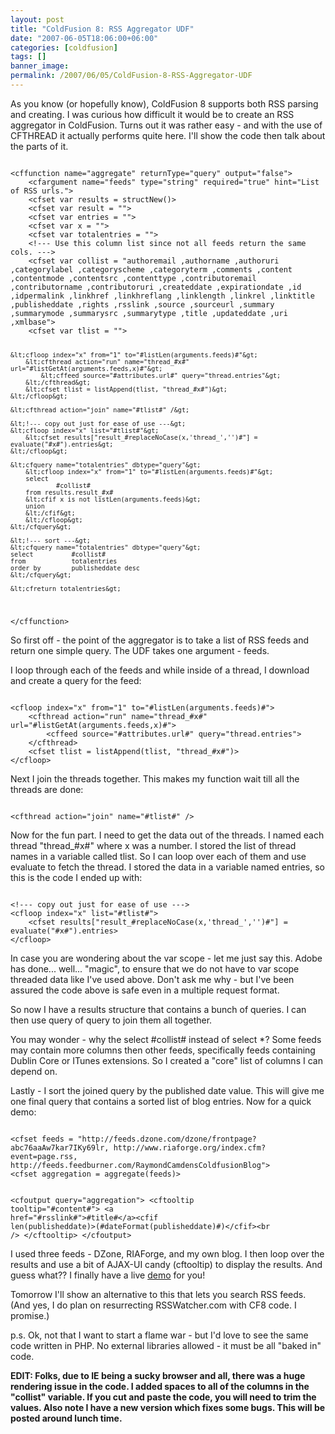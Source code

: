 ```yaml
---
layout: post
title: "ColdFusion 8: RSS Aggregator UDF"
date: "2007-06-05T18:06:00+06:00"
categories: [coldfusion]
tags: []
banner_image: 
permalink: /2007/06/05/ColdFusion-8-RSS-Aggregator-UDF
---
```


As you know (or hopefully know), ColdFusion 8 supports both RSS parsing and creating. I was curious how difficult it would be to create an RSS aggregator in ColdFusion. Turns out it was rather easy - and with the use of CFTHREAD it actually performs quite here. I'll show the code then talk about the parts of it.
<!--more-->
<code>
&lt;cffunction name="aggregate" returnType="query" output="false"&gt;
	&lt;cfargument name="feeds" type="string" required="true" hint="List of RSS urls."&gt;
	&lt;cfset var results = structNew()&gt;
	&lt;cfset var result = ""&gt;
	&lt;cfset var entries = ""&gt;
	&lt;cfset var x = ""&gt;
	&lt;cfset var totalentries = ""&gt;
	&lt;!--- Use this column list since not all feeds return the same cols. ---&gt;
	&lt;cfset var collist = "authoremail ,authorname ,authoruri ,categorylabel ,categoryscheme ,categoryterm ,comments ,content ,contentmode ,contentsrc ,contenttype ,contributoremail ,contributorname ,contributoruri ,createddate ,expirationdate ,id ,idpermalink ,linkhref ,linkhreflang ,linklength ,linkrel ,linktitle ,publisheddate ,rights ,rsslink ,source ,sourceurl ,summary ,summarymode ,summarysrc ,summarytype ,title ,updateddate ,uri ,xmlbase"&gt;
	&lt;cfset var tlist = ""&gt;
	
	&lt;cfloop index="x" from="1" to="#listLen(arguments.feeds)#"&gt;
		&lt;cfthread action="run" name="thread_#x#" url="#listGetAt(arguments.feeds,x)#"&gt;
			&lt;cffeed source="#attributes.url#" query="thread.entries"&gt;
		&lt;/cfthread&gt;
		&lt;cfset tlist = listAppend(tlist, "thread_#x#")&gt;
	&lt;/cfloop&gt;

	&lt;cfthread action="join" name="#tlist#" /&gt;

	&lt;!--- copy out just for ease of use ---&gt;
	&lt;cfloop index="x" list="#tlist#"&gt;
		&lt;cfset results["result_#replaceNoCase(x,'thread_','')#"] = evaluate("#x#").entries&gt;
	&lt;/cfloop&gt;

	&lt;cfquery name="totalentries" dbtype="query"&gt;
		&lt;cfloop index="x" from="1" to="#listLen(arguments.feeds)#"&gt;
		select
		        #collist#
		from results.result_#x#
		&lt;cfif x is not listLen(arguments.feeds)&gt;
		union
		&lt;/cfif&gt;
		&lt;/cfloop&gt;
	&lt;/cfquery&gt;

	&lt;!--- sort ---&gt;
	&lt;cfquery name="totalentries" dbtype="query"&gt;
	select          #collist#
	from            totalentries
	order by        publisheddate desc
	&lt;/cfquery&gt;

	&lt;cfreturn totalentries&gt;
&lt;/cffunction&gt;
</code>

So first off - the point of the aggregator is to take a list of RSS feeds and return one simple query. The UDF takes one argument - feeds. 

I loop through each of the feeds and while inside of a thread, I download and create a query for the feed:

<code>
&lt;cfloop index="x" from="1" to="#listLen(arguments.feeds)#"&gt;
	&lt;cfthread action="run" name="thread_#x#" url="#listGetAt(arguments.feeds,x)#"&gt;
		&lt;cffeed source="#attributes.url#" query="thread.entries"&gt;
	&lt;/cfthread&gt;
	&lt;cfset tlist = listAppend(tlist, "thread_#x#")&gt;
&lt;/cfloop&gt;
</code>

Next I join the threads together. This makes my function wait till all the threads are done:

<code>
&lt;cfthread action="join" name="#tlist#" /&gt;
</code>

Now for the fun part. I need to get the data out of the threads. I named each thread "thread_#x#" where x was a number. I stored the list of thread names in a variable called tlist. So I can loop over each of them and use evaluate to fetch the thread. I stored the data in a variable named entries, so this is the code I ended up with:

<code>
&lt;!--- copy out just for ease of use ---&gt;
&lt;cfloop index="x" list="#tlist#"&gt;
	&lt;cfset results["result_#replaceNoCase(x,'thread_','')#"] = evaluate("#x#").entries&gt;
&lt;/cfloop&gt;
</code>

In case you are wondering about the var scope - let me just say this. Adobe has done... well... "magic", to ensure that we do not have to var scope threaded data like I've used above. Don't ask me why - but I've been assured the code above is safe even in a multiple request format. 

So now I have a results structure that contains a bunch of queries. I can then use query of query to join them all together. 

You may wonder - why the select #collist# instead of select *? Some feeds may contain more columns then other feeds, specifically feeds containing Dublin Core or ITunes extensions. So I created a "core" list of columns I can depend on.

Lastly - I sort the joined query by the published date value. This will give me one final query that contains a sorted list of blog entries. Now for a quick demo:

<code>
&lt;cfset feeds = "http://feeds.dzone.com/dzone/frontpage?abc76aaAw7kar7IKy69lr, http://www.riaforge.org/index.cfm?event=page.rss, http://feeds.feedburner.com/RaymondCamdensColdfusionBlog"&gt;
&lt;cfset aggregation = aggregate(feeds)&gt;

&lt;cfoutput query="aggregation"&gt;
&lt;cftooltip tooltip="#content#"&gt;
&lt;a href="#rsslink#"&gt;#title#&lt;/a&gt;&lt;cfif
len(publisheddate)&gt;(#dateFormat(publisheddate)#)&lt;/cfif&gt;&lt;br /&gt;
&lt;/cftooltip&gt;
&lt;/cfoutput&gt;
</code>

I used three feeds - DZone, RIAForge, and my own blog. I then  loop over the results and use a bit of AJAX-UI candy (cftooltip) to display the results. And guess what?? I finally have a live <a href="http://www.raymondcamden.com/demos/rssagg/test.cfm">demo</a> for you!

Tomorrow I'll show an alternative to this that lets you search RSS feeds. (And yes, I do plan on resurrecting RSSWatcher.com with CF8 code. I promise.)

p.s. Ok, not that I want to start a flame war - but I'd love to see the same code written in PHP. No external libraries allowed - it must be all "baked in" code.

<b>EDIT: Folks, due to IE being a sucky browser and all, there was a huge rendering issue in the code. I added spaces to all of the columns in the "collist" variable. If you cut and paste the code, you will need to trim the values. Also note I have a new version which fixes some bugs. This will be posted around lunch time.</b>